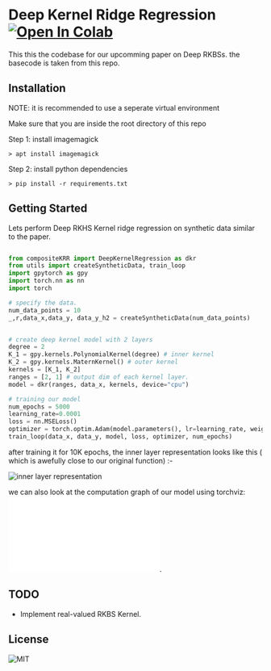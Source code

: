 # Deep Kernel Ridge Regression [![Open In Colab](https://colab.research.google.com/assets/colab-badge.svg)](https://colab.research.google.com/drive/1kBMI1kXE2MNYYsn3zA9kInkhRkWi_MJB?usp=sharing)

This this the codebase for our upcomming paper on Deep RKBSs. the basecode is taken from this repo.

## Installation

NOTE: it is recommended to use a seperate virtual environment

Make sure that you are inside the root directory of this repo

Step 1: install imagemagick

```Shell
> apt install imagemagick
```

Step 2: install python dependencies

```Shell
> pip install -r requirements.txt
```

## Getting Started

Lets perform Deep RKHS Kernel ridge regression on synthetic data similar to the paper.

```python

from compositeKRR import DeepKernelRegression as dkr
from utils import createSyntheticData, train_loop
import gpytorch as gpy
import torch.nn as nn
import torch

# specify the data.
num_data_points = 10
_,r,data_x,data_y, data_y_h2 = createSyntheticData(num_data_points)


# create deep kernel model with 2 layers
degree = 2
K_1 = gpy.kernels.PolynomialKernel(degree) # inner kernel
K_2 = gpy.kernels.MaternKernel() # outer kernel
kernels = [K_1, K_2]
ranges = [2, 1] # output dim of each kernel layer.
model = dkr(ranges, data_x, kernels, device="cpu")

# training our model
num_epochs = 5000
learning_rate=0.0001
loss = nn.MSELoss()
optimizer = torch.optim.Adam(model.parameters(), lr=learning_rate, weight_decay=1e-5)
train_loop(data_x, data_y, model, loss, optimizer, num_epochs)

```


after training it for 10K epochs, the inner layer representation looks like this ( which is awefully close to our original function)  :-

![inner layer representation](./assets/viz_inner_layer.png)

we can also look at the computation graph of our model using torchviz:
![link](./assets/comp_graph.pdf).

## TODO

* Implement real-valued RKBS Kernel.
## License

![MIT](./LICENSE)
